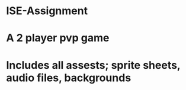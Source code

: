 # ISE-Assignment
# A 2 player pvp game
# Includes all assests; sprite sheets, audio files, backgrounds
